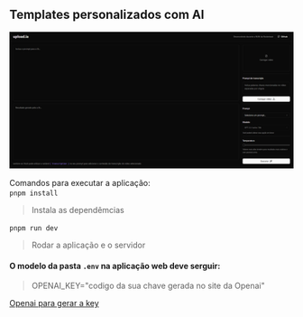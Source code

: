 ## Templates personalizados com AI

<div align="center">
  <img src="./assets/preview.png">
</div>

Comandos para executar a aplicação:
<br>
`
pnpm install
`
> Instala as dependêmcias

`
pnpm run dev
`

> Rodar a aplicação e o servidor

#### O modelo da pasta `.env` na aplicação web deve serguir:


> OPENAI_KEY="codigo da sua chave gerada no site da Openai"

[Openai para gerar a key](https://platform.openai.com/overview)

